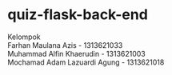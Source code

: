 # quiz-flask-back-end

Kelompok <br>
Farhan Maulana Azis - 1313621033 <br>
Muhammad Alfin Khaerudin - 1313621003 <br>
Mochamad Adam Lazuardi Agung - 1313621018 <br>
